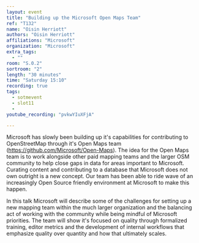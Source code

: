 ```yaml
---
layout: event
title: "Building up the Microsoft Open Maps Team"
ref: "T132"
name: "Oisin Herriott"
authors: "Oisin Herriott"
affiliations: "Microsoft"
organization: "Microsoft"
extra_tags:
  - ""
room: "S.0.2"
sortroom: "2"
length: "30 minutes"
time: "Saturday 15:10"
recording: true
tags:
  - sotmevent
  - slot11
  - 
youtube_recording: "pvkwYIuXFjA"

---
```

Microsoft has slowly been building up it&#39;s capabilities for contributing to OpenStreetMap through it&#39;s Open Maps team
(https://github.com/Microsoft/Open-Maps). The idea for the Open Maps team is to work alongside other paid mapping teams and the larger OSM community to help close gaps in data for areas important to Microsoft. Curating content and contributing to a database that Microsoft does not own outright is a new concept.  Our team has been able to ride wave of an increasingly Open Source friendly environment at Microsoft to make this happen.

In this talk Microsoft will describe some of the challenges for setting up a new mapping team within the much larger organization and the balancing act of working with the community while being mindful of Microsoft priorities. The team will show it&#39;s focused on quality through formalized training, editor metrics and the development of internal workflows that emphasize quality over quantity and how that ultimately scales.
